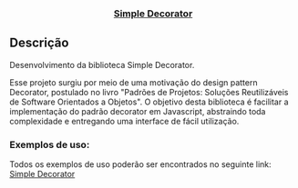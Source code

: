 <h3 align="center">
  <a href="https://cahmoraes.github.io/simple-decorator-examples/" target="_blank">Simple Decorator</a>
</h3>

## Descrição
<p>Desenvolvimento da biblioteca Simple Decorator.</p>
<p>
  Esse projeto surgiu por meio de uma motivação do design pattern Decorator, postulado no livro "Padrões de Projetos: Soluções Reutilizáveis de Software Orientados a Objetos". O objetivo desta biblioteca é facilitar a implementação do padrão decorator em Javascript, abstraindo toda complexidade e entregando uma interface de fácil utilização.
</p>

<h3>Exemplos de uso:</h3>
<p>
 Todos os exemplos de uso poderão ser encontrados no seguinte link:
 <a href="https://cahmoraes.github.io/simple-decorator-examples/" target="_blank">Simple Decorator</a>
</p>

